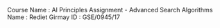 Course Name :  AI Principles
Assignment - Advanced Search Algorithms
Name : Rediet Girmay
ID : GSE/0945/17
